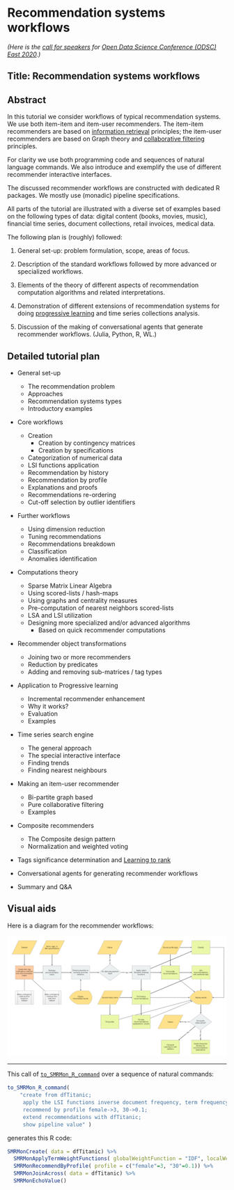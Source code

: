 # Recommendation systems workflows

*(Here is the
[call for speakers](https://odsc.com/boston/call-for-speakers/) for
[Open Data Science Conference (ODSC) East 2020](https://odsc.com/boston/).)* 

## Title: Recommendation systems workflows

## Abstract

In this tutorial we consider workflows of typical recommendation systems.
We use both item-item and item-user recommenders. The item-item recommenders are 
based on 
[information retrieval](https://en.wikipedia.org/wiki/Information_retrieval)
principles; the item-user recommenders are based
on Graph theory and 
[collaborative filtering](https://en.wikipedia.org/wiki/Collaborative_filtering) 
principles.  

For clarity we use both programming code and sequences of natural language commands. 
We also introduce and exemplify the use of different recommender interactive interfaces.

The discussed recommender workflows are constructed with dedicated R packages. 
We mostly use (monadic) pipeline specifications.

All parts of the tutorial are illustrated with a diverse set of examples based on 
the following types of data: digital content (books, movies, music), 
financial time series, document collections, retail invoices, medical data.

The following plan is (roughly) followed:

1. General set-up: problem formulation, scope, areas of focus.

2. Description of the standard workflows followed by more advanced or 
specialized workflows. 

3. Elements of the theory of different aspects of recommendation computation
algorithms and related interpretations. 

4. Demonstration of different extensions of recommendation systems for doing
[progressive learning](https://en.wikipedia.org/wiki/Online_machine_learning)
and time series collections analysis.
 
5. Discussion of the making of conversational agents that generate recommender 
workflows. (Julia, Python, R, WL.)
 
## Detailed tutorial plan 

- General set-up
   - The recommendation problem
   - Approaches
   - Recommendation systems types
   - Introductory examples

- Core workflows
   - Creation
      - Creation by contingency matrices
      - Creation by specifications
   - Categorization of numerical data
   - LSI functions application
   - Recommendation by history
   - Recommendation by profile
   - Explanations and proofs
   - Recommendations re-ordering
   - Cut-off selection by outlier identifiers
   
- Further workflows
   - Using dimension reduction
   - Tuning recommendations
   - Recommendations breakdown
   - Classification
   - Anomalies identification
   
- Computations theory
   - Sparse Matrix Linear Algebra
   - Using scored-lists / hash-maps
   - Using graphs and centrality measures
   - Pre-computation of nearest neighbors scored-lists
   - LSA and LSI utilization
   - Designing more specialized and/or advanced algorithms
     - Based on quick recommender computations
   
- Recommender object transformations
  - Joining two or more recommenders
  - Reduction by predicates
  - Adding and removing sub-matrices / tag types
  
- Application to Progressive learning 
  - Incremental recommender enhancement
  - Why it works?
  - Evaluation
  - Examples
  
- Time series search engine
  - The general approach
  - The special interactive interface
  - Finding trends
  - Finding nearest neighbours
  
- Making an item-user recommender
  - Bi-partite graph based
  - Pure collaborative filtering
  - Examples
  
- Composite recommenders
  - The Composite design pattern
  - Normalization and weighted voting
  
- Tags significance determination and 
[Learning to rank](https://en.wikipedia.org/wiki/Learning_to_rank)

- Conversational agents for generating recommender workflows

- Summary and Q&A
  

## Visual aids

Here is a diagram for the recommender workflows:

![SMR-workflows](../../Part-2-Monadic-Workflows/Diagrams/A-monad-for-Sparse-Matrix-Recommender-workflows/SMR-workflows.jpeg)


---
 
This call of 
[`to_SMRMon_R_command`](https://github.com/antononcube/ConversationalAgents/tree/master/Packages/R/ExternalParsersHookUp) 
over a sequence of natural commands:

```r
to_SMRMon_R_command( 
    "create from dfTitanic; 
     apply the LSI functions inverse document frequency, term frequency, and cosine;
     recommend by profile female->3, 30->0.1; 
     extend recommendations with dfTitanic; 
     show pipeline value" )
```
generates this R code:

```r
SMRMonCreate( data = dfTitanic) %>%
  SMRMonApplyTermWeightFunctions( globalWeightFunction = "IDF", localWeightFunction = "TermFrequency", normalizerFunction = "Cosine") %>%
  SMRMonRecommendByProfile( profile = c("female"=3, "30"=0.1)) %>%
  SMRMonJoinAcross( data = dfTitanic) %>%
  SMRMonEchoValue()
```